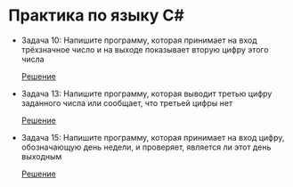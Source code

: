 # Практика по языку C#

* Задача 10: Напишите программу, которая принимает на вход трёхзначное число и на выходе показывает вторую цифру этого числа
  
  [Решение](Example_2_cifra_chisla/Program.cs) 

* Задача 13: Напишите программу, которая выводит третью цифру заданного числа или сообщает, что третьей цифры нет

  [Решение](Example_vuvod_3_cifru_chisla/Program.cs)

* Задача 15: Напишите программу, которая принимает на вход цифру, обозначающую день недели, и проверяет, является ли этот день выходным

  [Решение](Example_proverka_dny_nedeli/Program.cs)
